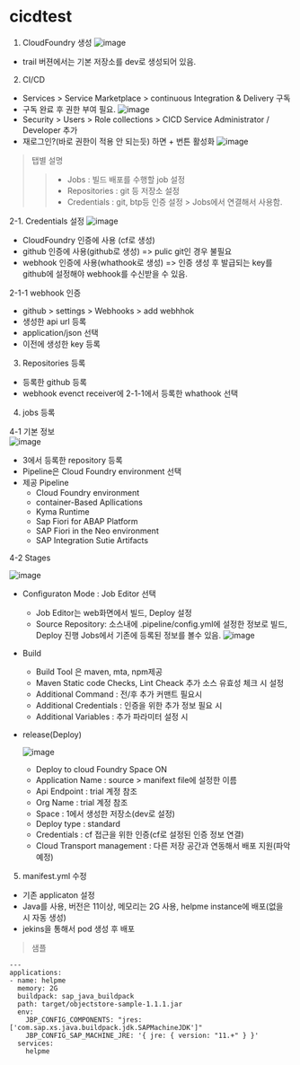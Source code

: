 # cicdtest

1. CloudFoundry 생성
![image](https://github.com/kangseunghyun/cicdtest/assets/21374560/94d0128b-6ec0-4a3a-9825-8deeec7b693a)
- trail 버젼에서는 기본 저장소를 dev로 생성되어 있음.

2. CI/CD
- Services > Service Marketplace > continuous Integration & Delivery 구독
- 구독 완료 후 권한 부여 필요. 
![image](https://github.com/kangseunghyun/cicdtest/assets/21374560/d75d3259-2682-4c29-a268-9f660e9c0b83)
- Security > Users > Role collections > CICD Service Administrator / Developer 추가
- 재로그인?(바로 권한이 적용 안 되는듯) 하면 + 번튼 활성화
![image](https://github.com/kangseunghyun/cicdtest/assets/21374560/c5144478-c352-4f20-a3e6-db90456c9c4f)
> 탭별 설명
>> * Jobs : 빌드 배포를 수행할 job 설정
>> * Repositories : git 등 저장소 설정
>> * Credentials : git, btp등 인증 설정 > Jobs에서 연결해서 사용함. 

2-1. Credentials 설정
![image](https://github.com/kangseunghyun/cicdtest/assets/21374560/514a6fa8-bb2e-4a64-8fb2-58065617c7d3)
* CloudFoundry 인증에 사용 (cf로 생성)
* github 인증에 사용(github로 생성) => pulic git인 경우 불필요
* webhook 인증에 사용(whathook로 생성) => 인증 생성 후 발급되는 key를 github에 설정해야 webhook를 수신받을 수 있음.

2-1-1 webhook 인증
  - github > settings > Webhooks > add webhhok
  - 생성한 api url 등록
  - application/json 선택
  - 이전에 생성한 key 등록

3.  Repositories 등록
- 등록한 github 등록
- webhook evenct receiver에 2-1-1에서 등록한 whathook 선택
  
4. jobs 등록
  
4-1 기본 정보  
![image](https://github.com/kangseunghyun/cicdtest/assets/21374560/a470bb77-fd1a-4d77-9f19-2791b16c7c71)
  - 3에서 등록한 repository 등록
  - Pipeline은 Cloud Foundry environment 선택
  - 제공 Pipeline
    * Cloud Foundry environment
    * container-Based Apllications
    * Kyma Runtime
    * Sap Fiori for ABAP Platform
    * SAP Fiori in the Neo environment
    * SAP Integration Sutie Artifacts 

4-2 Stages

![image](https://github.com/kangseunghyun/cicdtest/assets/21374560/9c400bbd-b0c0-4c85-a03a-da326a9ed370)

- Configuraton Mode : Job Editor 선택
   * Job Editor는 web화면에서 빌드, Deploy 설정
   * Source Repository: 소스내에 .pipeline/config.yml에 설정한 정보로 빌드, Deploy 진행
                        Jobs에서 기존에 등록된 정보를 볼수 있음.
![image](https://github.com/kangseunghyun/cicdtest/assets/21374560/46aefeaf-3cfd-4a7f-9dfb-9351be05796e)
   
- Build
  * Build Tool 은 maven, mta, npm제공
  * Maven Static code Checks, Lint Cheack 추가 소스 유효성 체크 시 설정
  * Additional Command : 전/후 추가 커맨트 필요시 
  * Additional Credentials : 인증을 위한 추가 정보 필요 시 
  * Additional Variables : 추가 파라미터 설정 시
 
- release(Deploy)
  
  ![image](https://github.com/kangseunghyun/cicdtest/assets/21374560/f9bc725c-a3cf-4cb3-9299-867f9351e6ee)

  * Deploy to cloud Foundry Space ON
  * Application Name : source > manifext file에 설정한 이름
  * Api Endpoint : trial 계정 참조
  * Org Name : trial 계정 참조
  * Space : 1에서 생성한 저장소(dev로 설정)
  * Deploy type : standard
  * Credentials : cf 접근을 위한 인증(cf로 설정된 인증 정보 연결)
  * Cloud Transport management : 다른 저장 공간과 연동해서 배포 지원(파악 예정)
     
5. manifest.yml 수정
- 기존 applicaton 설정
- Java를 사용, 버전은 11이상, 메모리는 2G 사용, helpme instance에 배포(없을 시 자동 생성)
- jekins을 통해서 pod 생성 후 배포
> 샘플
<pre>
<code>---
applications:
- name: helpme
  memory: 2G
  buildpack: sap_java_buildpack
  path: target/objectstore-sample-1.1.1.jar
  env:
    JBP_CONFIG_COMPONENTS: "jres: ['com.sap.xs.java.buildpack.jdk.SAPMachineJDK']"
    JBP_CONFIG_SAP_MACHINE_JRE: '{ jre: { version: "11.+" } }'
  services:
    helpme
</code>
</pre>



   
